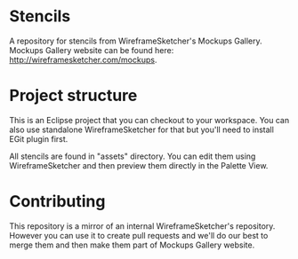 Stencils
========

A repository for stencils from WireframeSketcher's Mockups Gallery. Mockups Gallery website can be found here: http://wireframesketcher.com/mockups.

Project structure
=================

This is an Eclipse project that you can checkout to your workspace. You can also use standalone WireframeSketcher for that but you'll need to install EGit plugin first.

All stencils are found in "assets" directory. You can edit them using WireframeSketcher and then preview them directly in the Palette View.

Contributing
============

This repository is a mirror of an internal WireframeSketcher's repository. However you can use it to create pull requests and we'll do our best to merge them and then make them part of Mockups Gallery website.
